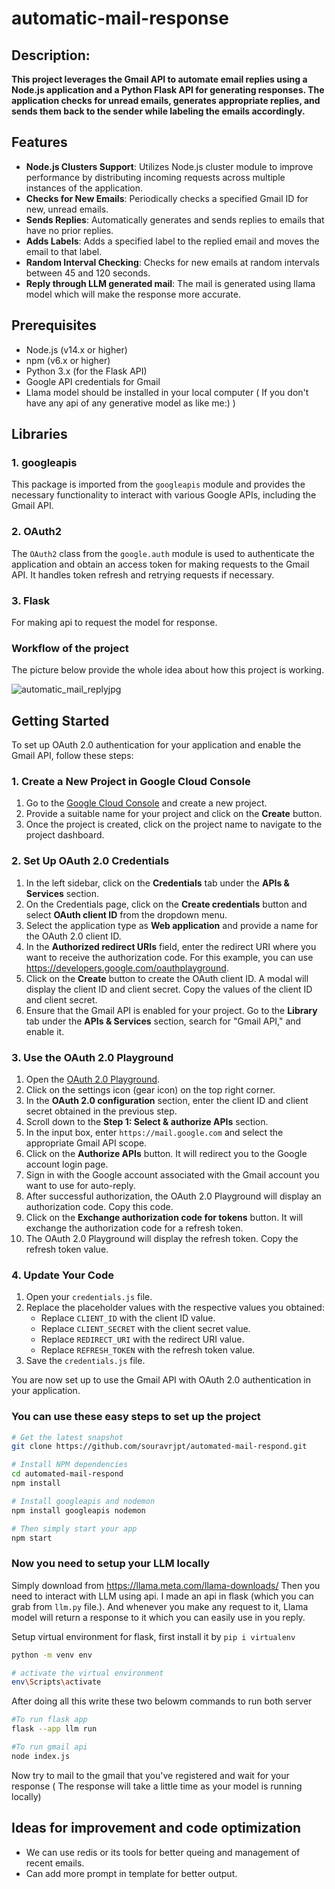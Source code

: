 # automatic-mail-response

## Description:

**This project leverages the Gmail API to automate email replies using a Node.js application and a Python Flask API for generating responses. The application checks for unread emails, generates appropriate replies, and sends them back to the sender while labeling the emails accordingly.**

## Features

- **Node.js Clusters Support**: Utilizes Node.js cluster module to improve performance by distributing incoming requests across multiple instances of the application.
- **Checks for New Emails**: Periodically checks a specified Gmail ID for new, unread emails.
- **Sends Replies**: Automatically generates and sends replies to emails that have no prior replies.
- **Adds Labels**: Adds a specified label to the replied email and moves the email to that label.
- **Random Interval Checking**: Checks for new emails at random intervals between 45 and 120 seconds.
- **Reply through LLM generated mail**: The mail is generated using llama model which will make the response more accurate.

## Prerequisites

- Node.js (v14.x or higher)
- npm (v6.x or higher)
- Python 3.x (for the Flask API)
- Google API credentials for Gmail
- Llama model should be installed in your local computer ( If you don't have any api of any generative model as like me:) )

## Libraries

### 1. googleapis

This package is imported from the `googleapis` module and provides the necessary functionality to interact with various Google APIs, including the Gmail API. 

### 2. OAuth2

The `OAuth2` class from the `google.auth` module is used to authenticate the application and obtain an access token for making requests to the Gmail API. It handles token refresh and retrying requests if necessary.

### 3. Flask

For making api to request the model for response.

### Workflow of the project
The picture below provide the whole idea about how this project is working.

![automatic_mail_replyjpg](https://github.com/souravrjpt/automated-mail-respond/assets/95532791/dbd15954-e699-4621-accb-ba357d46e15f)


## Getting Started

To set up OAuth 2.0 authentication for your application and enable the Gmail API, follow these steps:

### 1. Create a New Project in Google Cloud Console

1. Go to the [Google Cloud Console](https://console.developers.google.com) and create a new project.
2. Provide a suitable name for your project and click on the **Create** button.
3. Once the project is created, click on the project name to navigate to the project dashboard.

### 2. Set Up OAuth 2.0 Credentials

1. In the left sidebar, click on the **Credentials** tab under the **APIs & Services** section.
2. On the Credentials page, click on the **Create credentials** button and select **OAuth client ID** from the dropdown menu.
3. Select the application type as **Web application** and provide a name for the OAuth 2.0 client ID.
4. In the **Authorized redirect URIs** field, enter the redirect URI where you want to receive the authorization code. For this example, you can use https://developers.google.com/oauthplayground.
5. Click on the **Create** button to create the OAuth client ID. A modal will display the client ID and client secret. Copy the values of the client ID and client secret.
6. Ensure that the Gmail API is enabled for your project. Go to the **Library** tab under the **APIs & Services** section, search for "Gmail API," and enable it.

### 3. Use the OAuth 2.0 Playground

1. Open the [OAuth 2.0 Playground](https://developers.google.com/oauthplayground).
2. Click on the settings icon (gear icon) on the top right corner.
3. In the **OAuth 2.0 configuration** section, enter the client ID and client secret obtained in the previous step.
4. Scroll down to the **Step 1: Select & authorize APIs** section.
5. In the input box, enter `https://mail.google.com` and select the appropriate Gmail API scope.
6. Click on the **Authorize APIs** button. It will redirect you to the Google account login page.
7. Sign in with the Google account associated with the Gmail account you want to use for auto-reply.
8. After successful authorization, the OAuth 2.0 Playground will display an authorization code. Copy this code.
9. Click on the **Exchange authorization code for tokens** button. It will exchange the authorization code for a refresh token.
10. The OAuth 2.0 Playground will display the refresh token. Copy the refresh token value.

### 4. Update Your Code

1. Open your `credentials.js` file.
2. Replace the placeholder values with the respective values you obtained:
   - Replace `CLIENT_ID` with the client ID value.
   - Replace `CLIENT_SECRET` with the client secret value.
   - Replace `REDIRECT_URI` with the redirect URI value.
   - Replace `REFRESH_TOKEN` with the refresh token value.
3. Save the `credentials.js` file.

You are now set up to use the Gmail API with OAuth 2.0 authentication in your application.

### You can use these easy steps to set up the project
```bash
# Get the latest snapshot
git clone https://github.com/souravrjpt/automated-mail-respond.git

# Install NPM dependencies
cd automated-mail-respond
npm install

# Install googleapis and nodemon
npm install googleapis nodemon

# Then simply start your app
npm start
```

### Now you need to setup your LLM locally

Simply download from https://llama.meta.com/llama-downloads/ 
Then you need to interact with LLM using api. I made an api in flask (which you can grab from `llm.py` file.). And whenever you make any request to it, Llama model will return a response to it which you can easily use in you reply.

Setup virtual environment for flask, first install it by `pip i virtualenv`

```bash
python -m venv env

# activate the virtual environment
env\Scripts\activate

```

After doing all this write these two belowm commands to run both server

```bash
#To run flask app 
flask --app llm run

#To run gmail api
node index.js
```
Now try to mail to the gmail that you've registered and wait for your response
( The response will take a little time as your model is running locally)

## Ideas for improvement and code optimization
 - We can use redis or its tools for better queing and management of recent emails.
 - Can add more prompt in template for better output.

